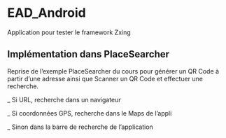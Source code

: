 # EAD_Android
Application pour tester le framework Zxing

## Implémentation dans PlaceSearcher

Reprise de l’exemple PlaceSearcher du cours
pour générer un QR Code à partir d’une adresse
ainsi que Scanner un QR Code et effectuer une recherche.

_ Si URL, recherche dans un navigateur

_ Si coordonnées GPS, recherche dans le Maps de l’appli

_ Sinon dans la barre de recherche de l’application



